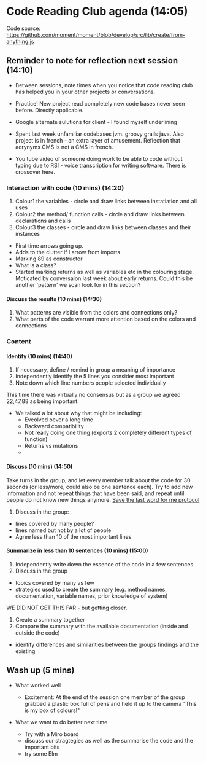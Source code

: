 # Code Reading Club agenda (14:05)
Code source: https://github.com/moment/moment/blob/develop/src/lib/create/from-anything.js

## Reminder to note for reflection next session (14:10)
- Between sessions, note times when you notice that code reading club has helped you in your other projects or conversations.

- Practice! New project read completely new code bases never seen before. Directly applicable.
- Google alternate sulutions for client - I found myself underlining 
- Spent last week unfamiliar codebases jvm. groovy grails java. Also project is in french - an extra layer of amusement. Reflection that acrynyms CMS is not a CMS in french.
- You tube video of someone doing work to be able to code without typing due to RSI - voice transcription for writing software. There is crossover here.

### Interaction with code (10 mins) (14:20)
1. Colour1 the variables - circle and draw links between instatiation and all uses
1. Colour2 the method/ function calls - circle and draw links between declarations and calls
1. Colour3 the classes - circle and draw links between classes and their instances

- First time arrows going up.
- Adds to the clutter if I arrow from imports
- Marking 89 as constructor
- What is a class?
- Started marking returns as well as variables etc in the colouring stage. Moticated by conversaion last week about early returns. Could this be another 'pattern' we scan look for in this section?

#### Discuss the results (10 mins) (14:30)
1. What patterns are visible from the colors and connections only?
1. What parts of the code warrant more attention based on the colors and connections


### Content

#### Identify (10 mins) (14:40)
1. If necessary, define / remind in group a meaning of importance
1. Independently identify the 5 lines you consider most important
1. Note down which line numbers people selected individually

This time there was virtually no consensus but as a group we agreed 22,47,88 as being important.
- We talked a lot about why that might be including:
    - Eveolved oever a long time
    - Backward compatibility
    - Not really doing one thing (exports 2 completely different types of function)
    - Returns vs mutations
    -

#### Discuss (10 mins) (14:50)
Take turns in the group, and let every member talk about the code for 30 seconds (or less/more, could also be one sentence each). Try to add new information and not repeat things that have been said, and repeat until people do not know new things anymore.
[Save the last word for me protocol](https://lead.nwp.org/knowledgebase/save-the-last-word-for-me-protocol/)
1. Discuss in the group:
- lines covered by many people?
- lines named but not by a lot of people
- Agree less than 10 of the most important lines

#### Summarize in less than 10 sentences (10 mins) (15:00)
1. Independently write down the essence of the code in a few sentences
1. Discuss in the group
- topics covered by many vs few
- strategies used to create the summary (e.g. method names, documentation, variable names, prior knowledge of system)

WE DID NOT GET THIS FAR - but getting closer.
1. Create a summary together
1. Compare the summary with the available documentation (inside and outside the code)
- identify differences and similarities between the groups findings and the existing

## Wash up (5 mins)
- What worked well
    - Excitement: At the end of the session one member of the group grabbed a plastic box full of pens and held it up to the camera "This is my box of colours!"

- What we want to do better next time
    - Try with a Miro board
    - discuss our stragtegies as well as the summarise the code and the important bits
    - try some Elm
